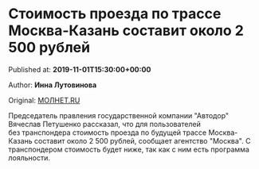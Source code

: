 
# Стоимость проезда по трассе Москва-Казань составит около 2 500 рублей

Published at: **2019-11-01T15:30:00+00:00**

Author: **Инна Лутовинова**

Original: [МОЛНЕТ.RU](https://www.molnet.ru/mos/ru/important/o_716976)

Председатель правления государственной компании "Автодор" Вячеслав Петушенко рассказал, что для пользователей без транспондера стоимость проезда по будущей трассе Москва-Казань составит около 2 500 рублей, сообщает агентство "Москва".
С транспондером стоимость будет ниже, так как с ним есть программа лояльности.
